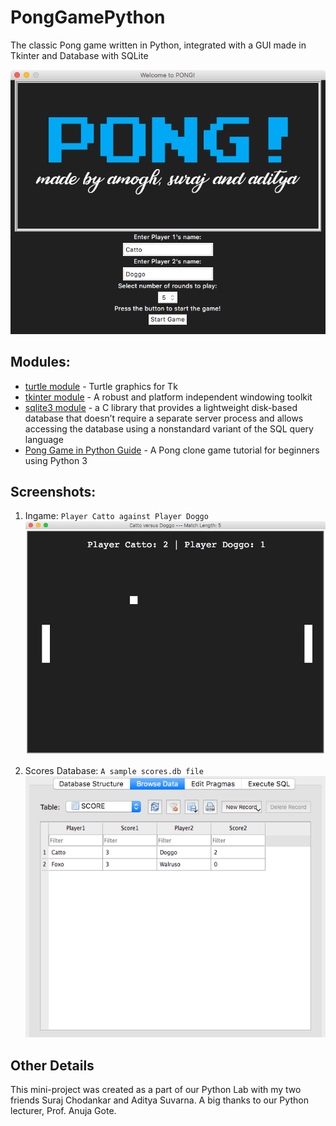 # PongGamePython
The classic Pong game written in Python, integrated with a GUI made in Tkinter and Database with SQLite

![main_screen](https://github.com/amogh-w/PongGamePython/blob/master/images/1.png?raw=true)

## Modules:

* [turtle module](https://docs.python.org/3.0/library/turtle.html) - Turtle graphics for Tk
* [tkinter module](https://docs.python.org/3/library/tk.html) - A robust and platform independent windowing toolkit
* [sqlite3 module](https://docs.python.org/3/library/sqlite3.html) - a C library that provides a lightweight disk-based database that doesn’t require a separate server process and allows accessing the database using a nonstandard variant of the SQL query language
* [Pong Game in Python Guide](https://www.youtube.com/watch?v=C6jJg9Zan7w) - A Pong clone game tutorial for beginners using Python 3

## Screenshots:

1. Ingame: `Player Catto against Player Doggo`
![ingame_screen](https://github.com/amogh-w/PongGamePython/blob/master/images/2.png?raw=true)

2. Scores Database: `A sample scores.db file`
![database_screen](https://github.com/amogh-w/PongGamePython/blob/master/images/3.png?raw=true)

## Other Details

This mini-project was created as a part of our Python Lab with my two friends Suraj Chodankar and Aditya Suvarna. A big thanks to our Python lecturer, Prof. Anuja Gote.
